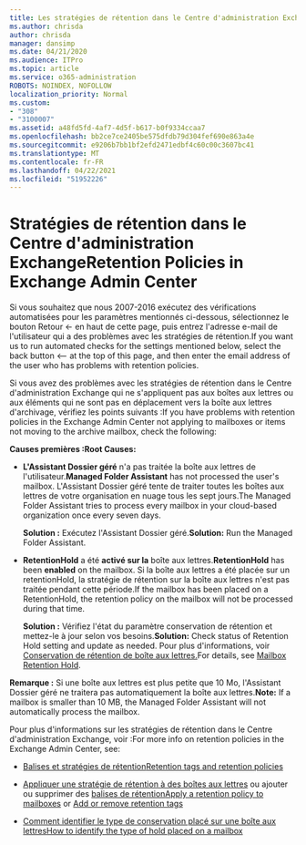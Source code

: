 ```yaml
---
title: Les stratégies de rétention dans le Centre d'administration Exchange ne fonctionnent pas
ms.author: chrisda
author: chrisda
manager: dansimp
ms.date: 04/21/2020
ms.audience: ITPro
ms.topic: article
ms.service: o365-administration
ROBOTS: NOINDEX, NOFOLLOW
localization_priority: Normal
ms.custom:
- "308"
- "3100007"
ms.assetid: a48fd5fd-4af7-4d5f-b617-b0f9334ccaa7
ms.openlocfilehash: bb2ce7ce2405be575dfdb79d304fef690e863a4e
ms.sourcegitcommit: e9206b7bb1bf2efd2471edbf4c60c00c3607bc41
ms.translationtype: MT
ms.contentlocale: fr-FR
ms.lasthandoff: 04/22/2021
ms.locfileid: "51952226"
---
```

# <a name="retention-policies-in-exchange-admin-center"></a><span data-ttu-id="1cd4b-102">Stratégies de rétention dans le Centre d'administration Exchange</span><span class="sxs-lookup"><span data-stu-id="1cd4b-102">Retention Policies in Exchange Admin Center</span></span>

<span data-ttu-id="1cd4b-103">Si vous souhaitez que nous 2007-2016 exécutez des vérifications automatisées pour les paramètres mentionnés ci-dessous, sélectionnez le bouton Retour <- en haut de cette page, puis entrez l'adresse e-mail de l'utilisateur qui a des problèmes avec les stratégies de rétention.</span><span class="sxs-lookup"><span data-stu-id="1cd4b-103">If you want us to run automated checks for the settings mentioned below, select the back button <-- at the top of this page, and then enter the email address of the user who has problems with retention policies.</span></span>

<span data-ttu-id="1cd4b-104">Si vous avez des problèmes avec les stratégies de rétention dans le Centre d'administration Exchange qui ne s'appliquent pas aux boîtes aux lettres ou aux éléments qui ne sont pas en déplacement vers la boîte aux lettres d'archivage, vérifiez les points suivants :</span><span class="sxs-lookup"><span data-stu-id="1cd4b-104">If you have problems with retention policies in the Exchange Admin Center not applying to mailboxes or items not moving to the archive mailbox, check the following:</span></span>

<span data-ttu-id="1cd4b-105">**Causes premières :**</span><span class="sxs-lookup"><span data-stu-id="1cd4b-105">**Root Causes:**</span></span>

- <span data-ttu-id="1cd4b-106">**L'Assistant Dossier géré** n'a pas traitée la boîte aux lettres de l'utilisateur.</span><span class="sxs-lookup"><span data-stu-id="1cd4b-106">**Managed Folder Assistant** has not processed the user's mailbox.</span></span> <span data-ttu-id="1cd4b-107">L'Assistant Dossier géré tente de traiter toutes les boîtes aux lettres de votre organisation en nuage tous les sept jours.</span><span class="sxs-lookup"><span data-stu-id="1cd4b-107">The Managed Folder Assistant tries to process every mailbox in your cloud-based organization once every seven days.</span></span>

  <span data-ttu-id="1cd4b-108">**Solution :** Exécutez l'Assistant Dossier géré.</span><span class="sxs-lookup"><span data-stu-id="1cd4b-108">**Solution:** Run the Managed Folder Assistant.</span></span>

- <span data-ttu-id="1cd4b-109">**RetentionHold** a été **activé sur la** boîte aux lettres.</span><span class="sxs-lookup"><span data-stu-id="1cd4b-109">**RetentionHold** has been **enabled** on the mailbox.</span></span> <span data-ttu-id="1cd4b-110">Si la boîte aux lettres a été placée sur un retentionHold, la stratégie de rétention sur la boîte aux lettres n'est pas traitée pendant cette période.</span><span class="sxs-lookup"><span data-stu-id="1cd4b-110">If the mailbox has been placed on a RetentionHold, the retention policy on the mailbox will not be processed during that time.</span></span>

  <span data-ttu-id="1cd4b-111">**Solution :** Vérifiez l'état du paramètre conservation de rétention et mettez-le à jour selon vos besoins.</span><span class="sxs-lookup"><span data-stu-id="1cd4b-111">**Solution:** Check status of Retention Hold setting and update as needed.</span></span> <span data-ttu-id="1cd4b-112">Pour plus d'informations, voir [Conservation de rétention de boîte aux lettres.](https://docs.microsoft.com/exchange/security-and-compliance/messaging-records-management/mailbox-retention-hold)</span><span class="sxs-lookup"><span data-stu-id="1cd4b-112">For details, see [Mailbox Retention Hold](https://docs.microsoft.com/exchange/security-and-compliance/messaging-records-management/mailbox-retention-hold).</span></span>
 
<span data-ttu-id="1cd4b-113">**Remarque :** Si une boîte aux lettres est plus petite que 10 Mo, l'Assistant Dossier géré ne traitera pas automatiquement la boîte aux lettres.</span><span class="sxs-lookup"><span data-stu-id="1cd4b-113">**Note:** If a mailbox is smaller than 10 MB, the Managed Folder Assistant will not automatically process the mailbox.</span></span>
 
<span data-ttu-id="1cd4b-114">Pour plus d'informations sur les stratégies de rétention dans le Centre d'administration Exchange, voir :</span><span class="sxs-lookup"><span data-stu-id="1cd4b-114">For more info on retention policies in the Exchange Admin Center, see:</span></span>

- [<span data-ttu-id="1cd4b-115">Balises et stratégies de rétention</span><span class="sxs-lookup"><span data-stu-id="1cd4b-115">Retention tags and retention policies</span></span>](https://docs.microsoft.com/exchange/security-and-compliance/messaging-records-management/retention-tags-and-policies)

- <span data-ttu-id="1cd4b-116">[Appliquer une stratégie de rétention à des boîtes aux lettres](https://docs.microsoft.com/exchange/security-and-compliance/messaging-records-management/apply-retention-policy) ou ajouter ou supprimer des [balises de rétention](https://docs.microsoft.com/exchange/security-and-compliance/messaging-records-management/add-or-remove-retention-tags)</span><span class="sxs-lookup"><span data-stu-id="1cd4b-116">[Apply a retention policy to mailboxes](https://docs.microsoft.com/exchange/security-and-compliance/messaging-records-management/apply-retention-policy) or [Add or remove retention tags](https://docs.microsoft.com/exchange/security-and-compliance/messaging-records-management/add-or-remove-retention-tags)</span></span>

- [<span data-ttu-id="1cd4b-117">Comment identifier le type de conservation placé sur une boîte aux lettres</span><span class="sxs-lookup"><span data-stu-id="1cd4b-117">How to identify the type of hold placed on a mailbox</span></span>](https://docs.microsoft.com/microsoft-365/compliance/identify-a-hold-on-an-exchange-online-mailbox)
